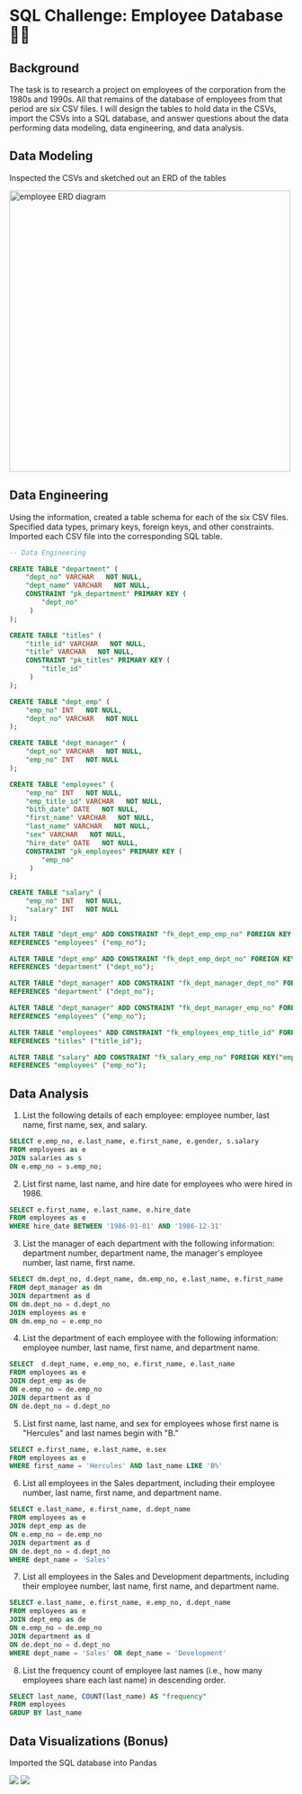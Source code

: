 # SQL Challenge: Employee Database :technologist:

## Background
The task is to research a project on employees of the corporation from the 1980s and 1990s. All that remains of the database of employees from that period are six CSV files.
I will design the tables to hold data in the CSVs, import the CSVs into a SQL database, and answer questions about the data performing data modeling, data engineering, and data analysis.

## Data Modeling
Inspected the CSVs and sketched out an ERD of the tables

<img src="https://github.com/blancacarretero/sql-challenge/blob/main/images/ERD.png?raw=true" width="500" title="employee ERD diagram">

## Data Engineering
Using the information, created a table schema for each of the six CSV files. Specified data types, primary keys, foreign keys, and other constraints. 
Imported each CSV file into the corresponding SQL table.

```sql
-- Data Engineering

CREATE TABLE "department" (
    "dept_no" VARCHAR   NOT NULL,
    "dept_name" VARCHAR   NOT NULL,
    CONSTRAINT "pk_department" PRIMARY KEY (
        "dept_no"
     )
);

CREATE TABLE "titles" (
    "title_id" VARCHAR   NOT NULL,
    "title" VARCHAR   NOT NULL,
    CONSTRAINT "pk_titles" PRIMARY KEY (
        "title_id"
     )
);

CREATE TABLE "dept_emp" (
    "emp_no" INT   NOT NULL,
    "dept_no" VARCHAR   NOT NULL
);

CREATE TABLE "dept_manager" (
    "dept_no" VARCHAR   NOT NULL,
    "emp_no" INT   NOT NULL
);

CREATE TABLE "employees" (
    "emp_no" INT   NOT NULL,
    "emp_title_id" VARCHAR   NOT NULL,
    "bith_date" DATE   NOT NULL,
    "first_name" VARCHAR   NOT NULL,
    "last_name" VARCHAR   NOT NULL,
    "sex" VARCHAR   NOT NULL,
    "hire_date" DATE   NOT NULL,
    CONSTRAINT "pk_employees" PRIMARY KEY (
        "emp_no"
     )
);

CREATE TABLE "salary" (
    "emp_no" INT   NOT NULL,
    "salary" INT   NOT NULL
);

ALTER TABLE "dept_emp" ADD CONSTRAINT "fk_dept_emp_emp_no" FOREIGN KEY("emp_no")
REFERENCES "employees" ("emp_no");

ALTER TABLE "dept_emp" ADD CONSTRAINT "fk_dept_emp_dept_no" FOREIGN KEY("dept_no")
REFERENCES "department" ("dept_no");

ALTER TABLE "dept_manager" ADD CONSTRAINT "fk_dept_manager_dept_no" FOREIGN KEY("dept_no")
REFERENCES "department" ("dept_no");

ALTER TABLE "dept_manager" ADD CONSTRAINT "fk_dept_manager_emp_no" FOREIGN KEY("emp_no")
REFERENCES "employees" ("emp_no");

ALTER TABLE "employees" ADD CONSTRAINT "fk_employees_emp_title_id" FOREIGN KEY("emp_title_id")
REFERENCES "titles" ("title_id");

ALTER TABLE "salary" ADD CONSTRAINT "fk_salary_emp_no" FOREIGN KEY("emp_no")
REFERENCES "employees" ("emp_no");
```

## Data Analysis
1. List the following details of each employee: employee number, last name, first name, sex, and salary.
```sql
SELECT e.emp_no, e.last_name, e.first_name, e.gender, s.salary
FROM employees as e
JOIN salaries as s
ON e.emp_no = s.emp_no;
```
2. List first name, last name, and hire date for employees who were hired in 1986.
```sql
SELECT e.first_name, e.last_name, e.hire_date
FROM employees as e
WHERE hire_date BETWEEN '1986-01-01' AND '1986-12-31'
```
3. List the manager of each department with the following information: department number, department name, the manager's employee number, last name, first name.
```sql
SELECT dm.dept_no, d.dept_name, dm.emp_no, e.last_name, e.first_name
FROM dept_manager as dm
JOIN department as d
ON dm.dept_no = d.dept_no
JOIN employees as e
ON dm.emp_no = e.emp_no
```
4. List the department of each employee with the following information: employee number, last name, first name, and department name.
```sql
SELECT  d.dept_name, e.emp_no, e.first_name, e.last_name
FROM employees as e
JOIN dept_emp as de
ON e.emp_no = de.emp_no
JOIN department as d
ON de.dept_no = d.dept_no
```
5. List first name, last name, and sex for employees whose first name is "Hercules" and last names begin with "B."
```sql
SELECT e.first_name, e.last_name, e.sex
FROM employees as e
WHERE first_name = 'Hercules' AND last_name LIKE 'B%'
```
6. List all employees in the Sales department, including their employee number, last name, first name, and department name.
```sql
SELECT e.last_name, e.first_name, d.dept_name
FROM employees as e
JOIN dept_emp as de
ON e.emp_no = de.emp_no
JOIN department as d
ON de.dept_no = d.dept_no
WHERE dept_name = 'Sales'
```
7. List all employees in the Sales and Development departments, including their employee number, last name, first name, and department name.
```sql
SELECT e.last_name, e.first_name, e.emp_no, d.dept_name
FROM employees as e
JOIN dept_emp as de
ON e.emp_no = de.emp_no
JOIN department as d
ON de.dept_no = d.dept_no
WHERE dept_name = 'Sales' OR dept_name = 'Development'
```
8. List the frequency count of employee last names (i.e., how many employees share each last name) in descending order.
```sql
SELECT last_name, COUNT(last_name) AS "frequency"
FROM employees
GROUP BY last_name
```

## Data Visualizations (Bonus)
Imported the SQL database into Pandas

<img src="https://github.com/blancacarretero/sql-challenge/blob/main/images/most_common_salary_ranges_for_employees.png?raw=true">

<img src="https://github.com/blancacarretero/sql-challenge/blob/main/images/average_salary_by_title.png?raw=true">
